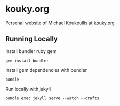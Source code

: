 # kouky.org

Personal website of Michael Koukoullis at [kouky.org](http://kouky.org)

## Running Locally

Install bundler ruby gem

    gem install bundler

Install gem dependencies with bundler

    bundle

Run locally with jekyll

    bundle exec jekyll serve --watch --drafts
